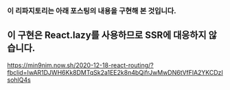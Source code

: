 ### 이 리파지토리는 아래 포스팅의 내용을 구현해 본 것입니다.

## 이 구현은 React.lazy를 사용하므로 SSR에 대응하지 않습니다.

https://min9nim.now.sh/2020-12-18-react-routing/?fbclid=IwAR1DJWH6Kk8DMTqSk2a1EE2k8n4bQifrJwMwDN6tVfFlA2YKCDzIsohlQ4s
